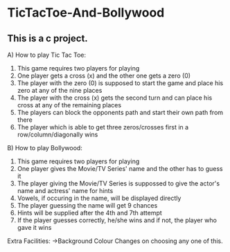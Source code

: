 # TicTacToe-And-Bollywood

## This is a c project.


A) How to play Tic Tac Toe:

1. This game requires two players for playing
2. One player gets a cross (x) and the other one gets a zero (0)
3. The player with the zero (0) is supposed to start the game and place his zero at any of the nine places
4. The player with the cross (x) gets the second turn and can place his cross at any of the remaining places
5. The players can block the opponents path and start their own path from there
6. The player which is able to get three zeros/crosses first in a row/column/diagonally wins


B) How to play Bollywood:
1. This game requires two players for playing
2. One player gives the Movie/TV Series' name and the other has to guess it
3. The player giving the Movie/TV Series is suppossed to give the actor's name and actress' name for hints
4. Vowels, if occuring in the name, will be displayed directly
5. The player guessing the name will get 9 chances
6. Hints will be supplied after the 4th and 7th attempt
7. If the player guesses correctly, he/she wins and if not, the player who gave it wins


Extra Facilities:
->Background Colour Changes on choosing any one of this.
